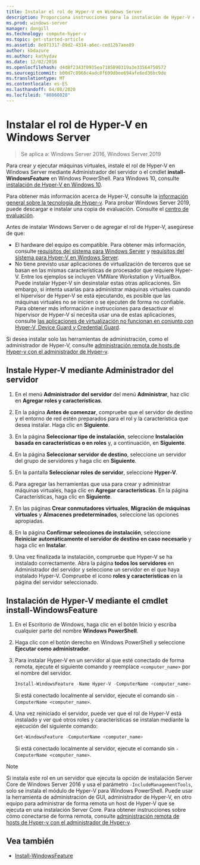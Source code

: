 ```yaml
---
title: Instalar el rol de Hyper-V en Windows Server
description: Proporciona instrucciones para la instalación de Hyper-V con Administrador del servidor o Windows PowerShell.
ms.prod: windows-server
manager: dongill
ms.technology: compute-hyper-v
ms.topic: get-started-article
ms.assetid: 8e871317-09d2-4314-a6ec-ced12b7aee89
author: kbdazure
ms.author: kathydav
ms.date: 12/02/2016
ms.openlocfilehash: d4d8f2343f0935ea7185890319a3e33564750572
ms.sourcegitcommit: b00d7c8968c4adc8f699dbee694afe6ed36bc9de
ms.translationtype: MT
ms.contentlocale: es-ES
ms.lasthandoff: 04/08/2020
ms.locfileid: "80860828"
---
```

# <a name="install-the-hyper-v-role-on-windows-server"></a>Instalar el rol de Hyper-V en Windows Server

>Se aplica a: Windows Server 2016, Windows Server 2019
  
Para crear y ejecutar máquinas virtuales, instale el rol de Hyper-V en Windows Server mediante Administrador del servidor o el cmdlet **install-WindowsFeature** en Windows PowerShell. Para Windows 10, consulte [instalación de Hyper-V en Windows 10](https://docs.microsoft.com/virtualization/hyper-v-on-windows/quick-start/enable-hyper-v).

Para obtener más información acerca de Hyper-V, consulte la [información general sobre la tecnología de Hyper-v](../Hyper-V-Technology-Overview.md). Para probar Windows Server 2019, puede descargar e instalar una copia de evaluación. Consulte el [centro de evaluación](https://www.microsoft.com/evalcenter/evaluate-windows-server-2019).

Antes de instalar Windows Server o de agregar el rol de Hyper-V, asegúrese de que:
- El hardware del equipo es compatible. Para obtener más información, consulte [requisitos del sistema para Windows Server](../../../get-started/System-Requirements.md) y [requisitos del sistema para Hyper-V en Windows Server](../System-requirements-for-Hyper-V-on-Windows.md).
- No tiene previsto usar aplicaciones de virtualización de terceros que se basan en las mismas características de procesador que requiere Hyper-V. Entre los ejemplos se incluyen VMWare Workstation y VirtualBox. Puede instalar Hyper-V sin desinstalar estas otras aplicaciones. Sin embargo, si intenta usarlas para administrar máquinas virtuales cuando el hipervisor de Hyper-V se está ejecutando, es posible que las máquinas virtuales no se inicien o se ejecuten de forma no confiable. Para obtener más información e instrucciones para desactivar el hipervisor de Hyper-V si necesita usar una de estas aplicaciones, consulte [las aplicaciones de virtualización no funcionan en conjunto con Hyper-V, Device Guard y Credential Guard](https://support.microsoft.com/help/3204980/virtualization-applications-do-not-work-together-with-hyper-v-device-g).

Si desea instalar solo las herramientas de administración, como el administrador de Hyper-V, consulte [administración remota de hosts de Hyper-v con el administrador de Hyper-v](../Manage/Remotely-manage-Hyper-V-hosts.md).
  
## <a name="install-hyper-v-by-using-server-manager"></a>Instale Hyper-V mediante Administrador del servidor  
  
1. En el menú **Administrador del servidor** del menú **Administrar**, haz clic en **Agregar roles y características**.  
  
2. En la página **Antes de comenzar**, compruebe que el servidor de destino y el entorno de red estén preparados para el rol y la característica que desea instalar. Haga clic en **Siguiente**.  
  
3. En la página **Seleccionar tipo de instalación**, seleccione **Instalación basada en características o en roles** y, a continuación, en **Siguiente**.  
  
4. En la página **Seleccionar servidor de destino**, seleccione un servidor del grupo de servidores y haga clic en **Siguiente**.  
  
5. En la pantalla **Seleccionar roles de servidor**, seleccione **Hyper-V**.  
  
6. Para agregar las herramientas que usa para crear y administrar máquinas virtuales, haga clic en **Agregar características**. En la página Características, haga clic en **Siguiente**.  
  
7. En las páginas **Crear conmutadores virtuales**, **Migración de máquinas virtuales** y **Almacenes predeterminados**, seleccione las opciones apropiadas.  
  
8. En la página **Confirmar selecciones de instalación**, seleccione **Reiniciar automáticamente el servidor de destino en caso necesario** y haga clic en **Instalar**.  
  
9. Una vez finalizada la instalación, compruebe que Hyper-V se ha instalado correctamente. Abra la página **todos los servidores** en Administrador del servidor y seleccione un servidor en el que haya instalado Hyper-V. Compruebe el icono **roles y características** en la página del servidor seleccionado.  
  
## <a name="install-hyper-v-by-using-the-install-windowsfeature-cmdlet"></a>Instalación de Hyper-V mediante el cmdlet install-WindowsFeature  
  
1. En el Escritorio de Windows, haga clic en el botón Inicio y escriba cualquier parte del nombre **Windows PowerShell**.  
  
2. Haga clic con el botón derecho en Windows PowerShell y seleccione **Ejecutar como administrador**.  
  
3. Para instalar Hyper-V en un servidor al que esté conectado de forma remota, ejecute el siguiente comando y reemplace `<computer_name>` por el nombre del servidor.  
  
    ```powershell
    Install-WindowsFeature -Name Hyper-V -ComputerName <computer_name> -IncludeManagementTools -Restart  
    ```  
  
    Si está conectado localmente al servidor, ejecute el comando sin `-ComputerName <computer_name>`.  
  
4. Una vez reiniciado el servidor, puede ver que el rol de Hyper-V está instalado y ver qué otros roles y características se instalan mediante la ejecución del siguiente comando:  
  
    ```powershell
    Get-WindowsFeature -ComputerName <computer_name>  
    ```  
  
    Si está conectado localmente al servidor, ejecute el comando sin `-ComputerName <computer_name>`.  
  
> [!NOTE]  
> Si instala este rol en un servidor que ejecuta la opción de instalación Server Core de Windows Server 2016 y usa el parámetro `-IncludeManagementTools`, solo se instala el módulo de Hyper-V para Windows PowerShell. Puede usar la herramienta de administración de GUI, administrador de Hyper-V, en otro equipo para administrar de forma remota un host de Hyper-V que se ejecuta en una instalación Server Core. Para obtener instrucciones sobre cómo conectarse de forma remota, consulte [administración remota de hosts de Hyper-v con el administrador de Hyper-v](../Manage/Remotely-manage-Hyper-V-hosts.md).  
  
## <a name="see-also"></a>Vea también  
  
- [Install-WindowsFeature](https://docs.microsoft.com/powershell/module/Microsoft.Windows.ServerManager.Migration/Install-WindowsFeature)  
